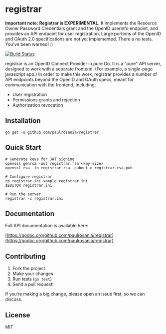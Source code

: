 # registrar

**Important note: Registrar is EXPERIMENTAL.** It implements the Resource Owner
Password Credentials grant and the OpenID userinfo endpoint, and provides an API
endpoint for user registration. Large portions of the OpenID and OAuth 2.0
specifications are not yet implemented. There a no tests. You've been warned! :)

[![Build Status](https://travis-ci.org/paulrosania/registrar.svg?branch=master)](https://travis-ci.org/paulrosania/registrar)

registrar is an OpenID Connect Provider in pure Go. It is a "pure" API server,
designed to work with a separate frontend. (For example, a single-page
javascript app.) In order to make this work, registrar provides a number of API
endpoints beyond the OpenID and OAuth specs, meant for communication with the
frontend, including:

* User registration
* Permissions grants and rejection
* Authorization revocation

## Installation

    go get -u github.com/paulrosania/registrar

## Quick Start

    # Generate keys for JWT signing
    openssl genrsa -out registrar.rsa <key-size>
    openssl rsa -in registrar.rsa -pubout > registrar.rsa.pub

    # Configure registrar
    cp registrar.ini.sample registrar.ini
    $EDITOR registrar.ini

    # Run the server
    registrar -c registrar.ini

## Documentation

Full API documentation is available here:

[https://godoc.org/github.com/paulrosania/registrar](https://godoc.org/github.com/paulrosania/registrar)

## Contributing

1. Fork the project
2. Make your changes
2. Run tests (`go test`)
3. Send a pull request!

If you’re making a big change, please open an issue first, so we can discuss.

## License

MIT
